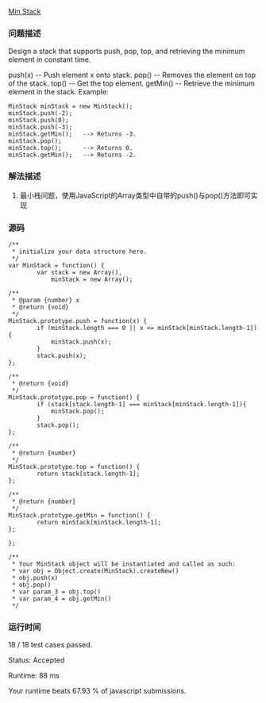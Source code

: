 [Min Stack](https://leetcode.com/problems/min-stack/description/)

### 问题描述
Design a stack that supports push, pop, top, and retrieving the minimum element in constant time.

push(x) -- Push element x onto stack.
pop() -- Removes the element on top of the stack.
top() -- Get the top element.
getMin() -- Retrieve the minimum element in the stack.
Example:
```
MinStack minStack = new MinStack();
minStack.push(-2);
minStack.push(0);
minStack.push(-3);
minStack.getMin();   --> Returns -3.
minStack.pop();
minStack.top();      --> Returns 0.
minStack.getMin();   --> Returns -2.
```

### 解法描述
1. 最小栈问题，使用JavaScript的Array类型中自带的push()与pop()方法即可实现

### 源码
```
/**
 * initialize your data structure here.
 */
var MinStack = function() {
        var stack = new Array(),
            minStack = new Array();

/** 
 * @param {number} x
 * @return {void}
 */
MinStack.prototype.push = function(x) {
        if (minStack.length === 0 || x <= minStack[minStack.length-1]){
            minStack.push(x);
        }
        stack.push(x);
};

/**
 * @return {void}
 */
MinStack.prototype.pop = function() {
        if (stack[stack.length-1] === minStack[minStack.length-1]){
            minStack.pop();
        }
        stack.pop();
};

/**
 * @return {number}
 */
MinStack.prototype.top = function() {
        return stack[stack.length-1];
};

/**
 * @return {number}
 */
MinStack.prototype.getMin = function() {
        return minStack[minStack.length-1];
};
    
};

/** 
 * Your MinStack object will be instantiated and called as such:
 * var obj = Object.create(MinStack).createNew()
 * obj.push(x)
 * obj.pop()
 * var param_3 = obj.top()
 * var param_4 = obj.getMin()
 */
```

### 运行时间

18 / 18 test cases passed.

Status: Accepted

Runtime: 88 ms

Your runtime beats 67.93 % of javascript submissions.
